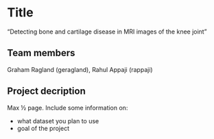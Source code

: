 # Title
  “Detecting bone and cartilage disease in MRI images of the knee joint”
## Team members
  Graham Ragland (geragland), Rahul Appaji (rappaji)
## Project decription
  Max ½ page. Include some information on:
  - what dataset you plan to use
  - goal of the project
